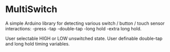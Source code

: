 # MultiSwitch

A simple Arduino library for detecting various switch / button / touch sensor interactions: 
  -press 
  -tap 
  -double-tap
  -long hold
  -extra long hold.
  
  User selectable HIGH or LOW unswitched state. User definable double-tap and long hold timing variables.
